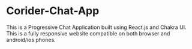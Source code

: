 # Corider-Chat-App
This is a Progressive Chat Application built using React.js and Chakra UI. This is a fully responsive website compatible on both browser and android/ios phones.
